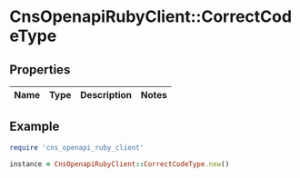 # CnsOpenapiRubyClient::CorrectCodeType

## Properties

| Name | Type | Description | Notes |
| ---- | ---- | ----------- | ----- |

## Example

```ruby
require 'cns_openapi_ruby_client'

instance = CnsOpenapiRubyClient::CorrectCodeType.new()
```


